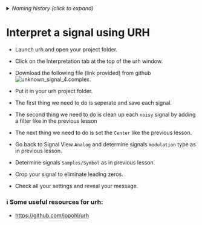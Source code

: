 <details><summary><i>Naming history (click to expand)</i></summary>
<pre>
2023 May 22: 060_Interpret_multiple_noisy_signals.md
2023 July 10: 070_Interpret_multiple_noisy_signals.md
</pre>
</details>

# Interpret a signal using URH

- Launch urh and open your project folder.

- Click on the Interpretation tab at the top of the urh window.

- Download the following file (link provided) from github ![unknown_signal_4.complex]().

- Put it in your urh project folder.

- The first thing we need to do is seperate and save each signal.

- The second thing we need to do is clean up each `noisy` signal by adding a filter like in the previous lesson

- The next thing we need to do is set the `Center` like the previous lesson.

- Go back to Signal View `Analog` and determine signals `modulation` type as in previous lesson.

- Determine signals `Samples/Symbol` as in previous lesson.

- Crop your signal to eliminate leading zeros.

- Check all your settings and reveal your message.


### ℹ️ Some useful resources for urh:

- https://github.com/jopohl/urh
